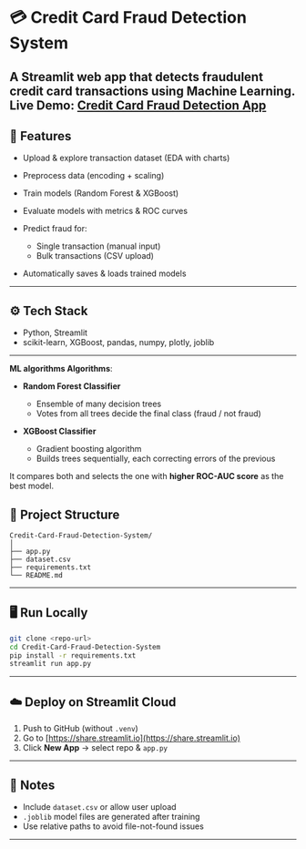 
# 💳 Credit Card Fraud Detection System

A Streamlit web app that detects fraudulent credit card transactions using Machine Learning.
**Live Demo:** [Credit Card Fraud Detection App](https://creditcardfrauddetecting.streamlit.app/)  
---

## 🚀 Features

* Upload & explore transaction dataset (EDA with charts)
* Preprocess data (encoding + scaling)
* Train models (Random Forest & XGBoost)
* Evaluate models with metrics & ROC curves
* Predict fraud for:

  * Single transaction (manual input)
  * Bulk transactions (CSV upload)
* Automatically saves & loads trained models

---

## ⚙️ Tech Stack

* Python, Streamlit
* scikit-learn, XGBoost, pandas, numpy, plotly, joblib

---

**ML algorithms Algorithms**:

* **Random Forest Classifier**

  * Ensemble of many decision trees
  * Votes from all trees decide the final class (fraud / not fraud)

* **XGBoost Classifier**

  * Gradient boosting algorithm
  * Builds trees sequentially, each correcting errors of the previous

It compares both and selects the one with **higher ROC-AUC score** as the best model.


## 📂 Project Structure

```
Credit-Card-Fraud-Detection-System/
│
├── app.py
├── dataset.csv
├── requirements.txt
└── README.md
```

---

## 🖥️ Run Locally

```bash
git clone <repo-url>
cd Credit-Card-Fraud-Detection-System
pip install -r requirements.txt
streamlit run app.py
```

---

## ☁️ Deploy on Streamlit Cloud

1. Push to GitHub (without `.venv`)
2. Go to [https://share.streamlit.io](https://share.streamlit.io)
3. Click **New App** → select repo & `app.py`

---

## 📌 Notes

* Include `dataset.csv` or allow user upload
* `.joblib` model files are generated after training
* Use relative paths to avoid file-not-found issues

---

